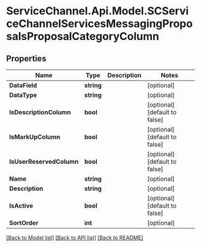 # ServiceChannel.Api.Model.SCServiceChannelServicesMessagingProposalsProposalCategoryColumn

## Properties

Name | Type | Description | Notes
------------ | ------------- | ------------- | -------------
**DataField** | **string** |  | [optional] 
**DataType** | **string** |  | [optional] 
**IsDescriptionColumn** | **bool** |  | [optional] [default to false]
**IsMarkUpColumn** | **bool** |  | [optional] [default to false]
**IsUserReservedColumn** | **bool** |  | [optional] [default to false]
**Name** | **string** |  | [optional] 
**Description** | **string** |  | [optional] 
**IsActive** | **bool** |  | [optional] [default to false]
**SortOrder** | **int** |  | [optional] 

[[Back to Model list]](../README.md#documentation-for-models) [[Back to API list]](../README.md#documentation-for-api-endpoints) [[Back to README]](../README.md)

